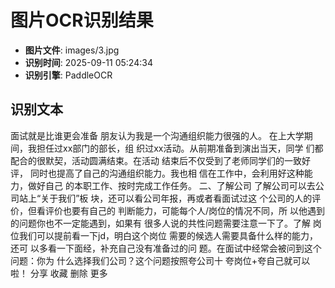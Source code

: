 # 图片OCR识别结果

- **图片文件**: images/3.jpg
- **识别时间**: 2025-09-11 05:24:34
- **识别引擎**: PaddleOCR

## 识别文本

面试就是比谁更会准备
朋友认为我是一个沟通组织能力很强的人。
在上大学期间，我担任过xx部门的部长，组
织过xx活动。从前期准备到演出当天，同学
们都配合的很默契，活动圆满结束。在活动
结束后不仅受到了老师同学们的一致好评，
同时也提高了自己的沟通组织能力。我也相
信在工作中，会利用好这种能力，做好自己
的本职工作、按时完成工作任务。
二、了解公司
了解公司可以去公司站上“关于我们”板
块，还可以看公司年报，再或者看面试过这
个公司的人的评价，但看评价也要有自己的
判断能力，可能每个人/岗位的情况不同，所
以他遇到的问题你也不一定能遇到，如果有
很多人说的共性问题需要注意一下了。了解
岗位我们可以提前看一下jd，明白这个岗位
需要的候选人需要具备什么样的能力，还可
以多看一下面经，补充自己没有准备过的问
题。在面试中经常会被问到这个问题：你为
什么选择我们公司？这个问题按照夸公司十
夸岗位+夸自己就可以啦！
分享
收藏
删除
更多

